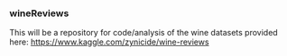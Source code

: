 ### wineReviews
This will be a repository for code/analysis of the wine datasets provided here: https://www.kaggle.com/zynicide/wine-reviews

